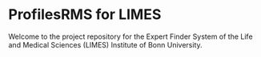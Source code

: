 # ProfilesRMS for LIMES

Welcome to the project repository for the Expert Finder System of the Life and Medical Sciences (LIMES) Institute of Bonn University.
